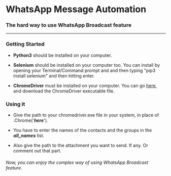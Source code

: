 # WhatsApp Message Automation
### The hard way to use WhatsApp Broadcast feature
---
### Getting Started
  * __Python3__ should be installed on your computer.
  
  * __Selenium__ should be installed on your computer too.
    You can install by opening your Terminal/Command prompt and and then typing "pip3 install selenium" 
    and then hitting enter.

  * __ChromeDriver__ must be installed on your computer. You can go [here](https://chromedriver.chromium.org/downloads), 
and download the ChromeDriver executable file.


### Using it 
  * Give the path to your chromedriver.exe file in your system, in place of .Chrome('***here***').

  * You have to enter the names of the contacts and the groups in the ***all_names*** list.

  * Also give the path to the attachment you want to send. If any. Or comment out that part.

###### Now, you can enjoy the complex way of using WhatsApp Broadcast feature.

